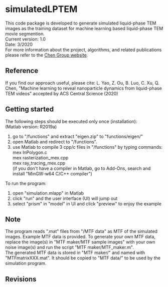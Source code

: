 # simulatedLPTEM
This code package is developed to generate simulated liquid-phase TEM images as the training dataset for machine learning based liquid-phase TEM movie segmention.  
Current version: 1.0  
Date: 3/2020  
For more information about the project, algorithms, and related publications please refer to the [Chen Group website](https://chenlab.matse.illinois.edu/).

Reference
---------------
If you find our approach useful, please cite: L. Yao, Z. Ou, B. Luo, C. Xu, Q. Chen, "Machine learning to reveal nanoparticle dynamics from liquid-phase TEM videos" accepted by ACS Central Science (2020)

Getting started
---------------
The following steps should be executed only once (installation):  
(Matlab version: R2019a)  
1. go to "/functions" and extract "eigen.zip" to "functions/eigen/"  
2. open Matlab and redirect to "/functions".  
3. use Matlab to compile 3 cpp/c files in "/functions" by typing commands:  
   mex InPolygon.c  
   mex rasterization_mex.cpp  
   mex ray_tracing_mex.cpp  
   (if you don't have a compiler in Matlab, go to Add-Ons, search and install "MinGW-w64 C/C++ compiler")  
   
To run the program:  
1. open "simulation.mlapp" in Matlab  
2. click "run" and the user interface (UI) will jump out  
3. select "prism" in "model" in UI and click "preview" to enjoy the example  

Note
---------------
The program reads ".mat" files from "/MTF data" as MTF of the simulated images. Example MTF data is provided. To generate your own MTF data, replace the image(s) in "MTF maker/MTF sample images" with your own noise image(s) and run the script "MTF maker/MTF_maker.m".  
The generated MTF data is stored in "MTF maker/" and named with "MTFmatrixXXX.mat". It should be copied to "MTF data/" to be used by the simulation program.  

Revisions
---------------
